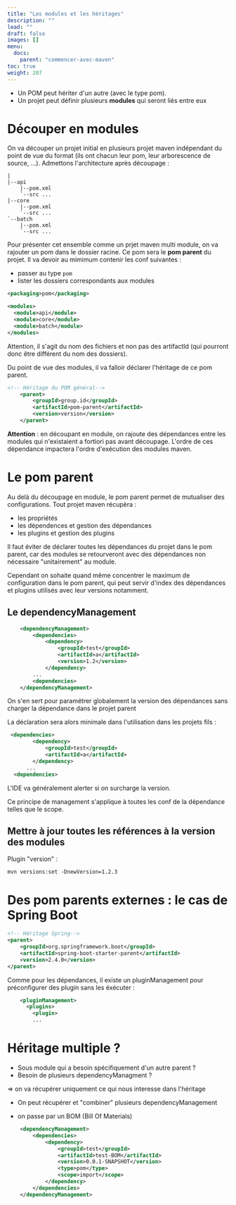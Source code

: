 ```yaml
---
title: "Les modules et les héritages"
description: ""
lead: ""
draft: false
images: []
menu:
  docs:
    parent: "commencer-avec-maven"
toc: true
weight: 207
---
```


- Un POM peut hériter d'un autre (avec le type pom).
- Un projet peut définir plusieurs **modules** qui seront liés entre eux

# Découper en modules

On va découper un projet initial en plusieurs projet maven indépendant du point de vue du format (ils ont chacun leur pom, leur arborescence de source, ...).
Admettons l'architecture après découpage :

```
|
|--api
    |--pom.xml
    `--src ...
|--core
    |--pom.xml
    `--src ...
`--batch
    |--pom.xml
    `--src ...
```

Pour présenter cet ensemble comme un prjet maven multi module, on va rajouter un pom dans le dossier racine. Ce pom sera le **pom parent** du projet.
Il va devoir au mimimum contenir les conf suivantes :
- passer au type `pom`
- lister les dossiers correspondants aux modules

```xml
<packaging>pom</packaging>

<modules>
  <module>api</module>
  <module>core</module>
  <module>batch</module>
</modules>
```

Attention, il s'agit du nom des fichiers et non pas des artifactId (qui pourront donc être différent du nom des dossiers).

Du point de vue des modules, il va falloir déclarer l'héritage de ce pom parent.

```xml
<!-- Héritage du POM général-->
	<parent>
		<groupId>group.id</groupId>
		<artifactId>pom-parent</artifactId>
		<version>version</version>
	</parent>
```

**Attention** : en découpant en module, on rajoute des dépendances entre les modules qui n'existaient a fortiori pas avant découpage.
L'ordre de ces dépendance impactera l'ordre d'exécution des modules maven.

# Le pom parent

Au delà du découpage en module, le pom parent permet de mutualiser des configurations. Tout projet maven récupèra :
- les propriétés
- les dépendences et gestion des dépendances
- les plugins et gestion des plugins

Il faut éviter de déclarer toutes les dépendances du projet dans le pom parent, car des modules se retourveront avec des dépendances non nécessaire "unitairement" au module.

Cependant on sohaite quand même concentrer le maximum de configuration dans le pom parent, qui peut servir d'index des dépendances et plugins utilisés avec leur versions notamment.

## Le dependencyManagement

```xml
    <dependencyManagement>
        <dependencies>
            <dependency>
                <groupId>test</groupId>
                <artifactId>a</artifactId>
                <version>1.2</version>
            </dependency>
        ...
        <dependencies>
    </dependencyManagement>   
```
On s'en sert pour paramétrer globalement la version des dépendances sans charger la dépendance dans le projet parent

La déclaration sera alors minimale dans l'utilisation dans les projets fils :

```xml
 <dependencies>
        <dependency>
            <groupId>test</groupId>
            <artifactId>a</artifactId>
        </dependency>
      ...
  <dependencies>
```

L'IDE va généralement alerter si on surcharge la version.

Ce principe de management s'applique à toutes les conf de la dépendance telles que le scope.


## Mettre à jour toutes les références à la version des modules

Plugin "version" :
```
mvn versions:set -DnewVersion=1.2.3 
```


# Des pom parents externes : le cas de Spring Boot

```xml
<!-- Héritage Spring-->
<parent>
    <groupId>org.springframework.boot</groupId>
    <artifactId>spring-boot-starter-parent</artifactId>
    <version>2.4.0</version>
</parent>
```

Comme pour les dépendances, il existe un pluginManagement pour préconfigurer des plugin sans les éxécuter :

```xml
    <pluginManagement>
      <plugins>
        <plugin>
        ...
```


# Héritage multiple ?

- Sous module qui a besoin spécifiquement d'un autre parent ?
- Besoin de plusieurs dependencyManagment ?

=> on va récupérer uniquement ce qui nous interesse dans l'héritage

- On peut récupérer et "combiner" plusieurs dependencyManagement

- on passe par un BOM (Bill Of Materials)

```xml
    <dependencyManagement>
        <dependencies>
            <dependency>
                <groupId>test</groupId>
                <artifactId>test-BOM</artifactId>
                <version>0.0.1-SNAPSHOT</version>
                <type>pom</type>
                <scope>import</scope>
            </dependency>
        </dependencies>
    </dependencyManagement>
```

